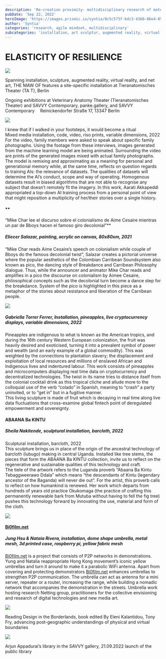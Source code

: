 ```yaml
---
description: 'Re-creation proximity- multidisciplinary research of material science'
pubDate: 'Sep 22, 2022'
heroImage: 'https://images.prismic.io/syntia/8c5c573f-bdc3-4360-86e4-05bb65db0c8b_img_20220918_165943.jpg?auto=compress,format'
author: 'Syntia'
categories: 'research, agile mindset, multidisciplinary'
subcategories: 'installation, art sculptur, augmented reality, virtual reality, digital skills'
---
```


# **ELASTICITY OF RESILIENCE**

![](https://images.prismic.io/syntia/8c5c573f-bdc3-4360-86e4-05bb65db0c8b_img_20220918_165943.jpg?auto=compress,format)

Spanning installation, sculpture, augmented reality, virtual reality, and net art, THE MAW OF features a site-specific installation at Tieranatomisches Theater (TA T), Berlin

Ongoing exhibitions at Veterinary Anatomy Theater (Tieranatomisches Theater) and SAVVY Contemporary, panke.gallery, and SAVVY Contemporary  Reinickendorfer Straße 17, 13347 Berlin

![](https://images.prismic.io/syntia/1e46e7b5-9113-4e18-a0ae-ca0d58640809_img_20220918_151941.jpg?auto=compress,format)

I knew that if I walked in your footsteps, it would become a ritual  
Mixed media installation, code, video, riso prints, variable dimensions, 2022  
For the video, family members were asked to speak about specific family photographs. Using the footage from these interviews, images generated from the machine learning model are being animated. Surrounding the video are prints of the generated images mixed with actual family photographs. The model is remixing and approximating as a meaning for personal and generational memory while, at the same time, reflects on question regards to training AIs: the relevance of datasets. The qualities of datasets will determine the AI’s conduct, scope and way of operating. Homogenous datasets result in biased algorithms that are not able to recognise any subject that doesn’t remotely fit the imagery. In this work, Aarati Akkapeddi appropriated a top-down AI training process from a personal point of view that might reposition a multiplicity of her/their stories over a single history.

#### \*\*

“Mike Char lee el discurso sobre el colonialismo de Aime Cesaire mientras un par de Bboys hacen el famoso giro decolonial”\*\*

##### **Eliecer Salazar, painting, acrylic on canvas, 80x80xm, 2021**

“Mike Char reads Aime Cesaire’s speech on colonialism while couple of Bboys do the famous decolonial twist”, Salazar creates a pictorial universe where the popular aesthetics of the Colombian Carribean Soundsystem also known as pico, the dancing style of Breakdance and Carribean Philosophy dialogue. Thus, while the announcer and animator Mike Char reads and amplifies in a pico the discourse on colonialism by Aimee Cesaire, philosophical concepts such as the decolonial turn become a dance step for the breakdance. System of the pico is highlighted in this piece as a metaphor of the stories about resistance and liberation of the Carribean people.

![](https://images.prismic.io/syntia/39812e69-2b7b-405b-9183-1f77286aa602_img_20220918_153642.jpg?auto=compress,format)

##### **Gabriella Torrer Ferrer, Installation, pineapples, live cryptocurrency displays, variable dimensions, 2022**

Pineapples are indigenous to what is known as the American tropics, and during the 16th century Western European colonization, the fruit was heavily desired and exoticised, turning it into a prevalent symbol of power and wealth (and an early example of a global commodity). This was weighted by the connections to plantation slavery; the displacement and exploitation of local resources and millions of enslaved African and Indigenous lives and indentured labour. This work consists of pineapples and microcomputers displaying real time data on cryptocurrency and decentralized technologies. The twist in its name tries to distance itself from the colonial cocktail drink as this tropical cliche and allude more to the colloquial use of the verb “colado” in Spanish, meaning to “crash” a party uninvited, or to “get in” but in a fugitive manner.  
This living sculpture is made of fruit which is decaying in real time along live data fluctuations that cross-examine global fintech point of deregulated empowerment and sovereignty.

#### **ABAANA Ba KINTU**

##### **Sheila Nakitende, sculptural installation, barcloth, 2022**

Sculptural installation, barcloth, 2022  
This sculpture brings us in place of the origin of the ancestral technology of barcloth (lubugo) making in central Uganda. Installed like tree stems, the pieces that form the ABAANA Ba KINTU collection, invite us to reflect on the regenerative and sustainable qualities of this technology and craft.  
The tiele of the artwork refers to the Luganda proverb “Abaana Ba Kintu Tebaggweerawo Ddala” which means “the descendants of Kintu (legendary ancestor of the Baganda) will never die out”. For the artist, this proverb calls to reflect on how humankind is renewed. Her work which departs from hundreds of years old practice Okukomaga (the practice of crafting this permanently renewable bark from Mutuba without having to fell the fig tree) pushes this technology forward by innovating the use, material and form of the cloth.

![](https://images.prismic.io/syntia/d2b7db5d-9050-4900-aedd-b4dfe36059b6_img_20220918_144340.jpg?auto=compress,format)

#### [Bi0film.net](//Bi0film.net)

##### **Jung Hsu & Nataia Rivera, installation, dome shape umbrella, metal mesh, 3d printed case, raspberry pi, yellow fabric mesh**

[Bi0film.net](//Bi0film.net) is a project that consists of P2P networks in demonstrations. Yung and Natalia reappropriate Hong Kong movement’s iconic yellow umbrellas and turn it around to make it a parabolic WiFi antenna. Apart from covering and protecting demonstrators [Bi0film.net](//Bi0film.net) enhances umbrellas to strengthen P2P communication. The umbrella can act as antenna for a mini server, repeater or a router, increasing the range, while building a nomadic network that accompanies the demonstration in the streets. Umbrella work hosting research Netting group, practitioners for the collective envisioning and research of digital technologies and new media art.

![](https://images.prismic.io/syntia/10caebcd-4313-45b0-816b-e020e7b60b35_img_20220922_081920.jpg?auto=compress,format)

Reading Design in the Borderlands, book edited By Eleni Kalantidou, Tony Fry, advancing post-geographic understandings of physical and virtual boundaries

![](https://images.prismic.io/syntia/d171c4cd-40d5-414d-b759-6ba9c7fb4f6c_img_20220922_084029.jpg?auto=compress,format)

Arjun Appadurai’s library in the SAVVY gallery, 21.09.2022 launch of the public library